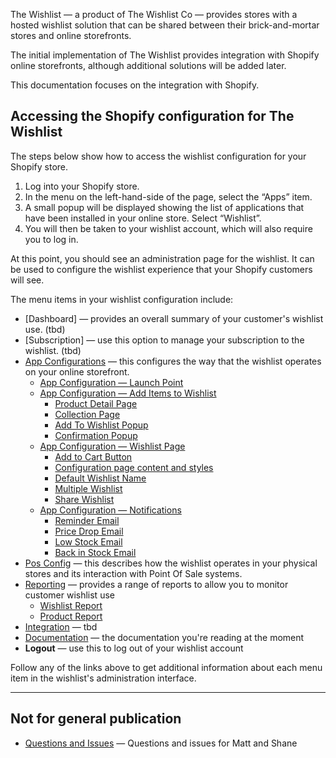The Wishlist — a product of The Wishlist Co — provides stores with a hosted wishlist solution that can be shared between their brick-and-mortar stores and online storefronts.

The initial implementation of The Wishlist provides integration with Shopify online storefronts, although additional solutions will be added later.

This documentation focuses on the integration with Shopify.

## Accessing the Shopify configuration for The Wishlist

The steps below show how to access the wishlist configuration for your Shopify store.

1. Log into your Shopify store.
2. In the menu on the left-hand-side of the page, select the “Apps” item.
3. A small popup will be displayed showing the list of applications that have been installed in your online store. Select “Wishlist”.
4. You will then be taken to your wishlist account, which will also require you to log in.

At this point, you should see an administration page for the wishlist. It can be used to configure the wishlist experience that your Shopify customers will see.

The menu items in your wishlist configuration include:

- [Dashboard] — provides an overall summary of your customer's wishlist use. (tbd)
- [Subscription] — use this option to manage your subscription to the wishlist. (tbd)
- [App Configurations](app-configurations.html) — this configures the way that the wishlist operates on your online storefront.
	- [App Configuration — Launch Point](app-configuration-launch-point.html)
	- [App Configuration — Add Items to Wishlist](app-configuration-add-items-to-wishlist.md)
		- [Product Detail Page](app-configuration-add-items-to-wishlist.md#product-detail-page)
		- [Collection Page](app-configuration-add-items-to-wishlist.md#collection-page)
		- [Add To Wishlist Popup](app-configuration-add-items-to-wishlist.md#add-to-wishlist-popup)
		- [Confirmation Popup](app-configuration-add-items-to-wishlist.md#confirmation-popup)
	- [App Configuration — Wishlist Page](app-configuration-wishlist-page.html)
		- [Add to Cart Button](app-configuration-wishlist-page.md#add-to-cart-button)
		- [Configuration page content and styles](app-configuration-wishlist-page.md#configuration-page-content-and-styles)
		- [Default Wishlist Name](app-configuration-wishlist-page.md#default-wishlist-name)
		- [Multiple Wishlist](app-configuration-wishlist-page.md#multiple-wishlist)
		- [Share Wishlist](app-configuration-wishlist-page.md#share-wishlist)
	- [App Configuration — Notifications](app-configuration-notifications.md)
		- [Reminder Email](app-configuration-notifications.md#reminder-email)
		- [Price Drop Email](app-configuration-notifications.md#price-drop-email)
		- [Low Stock Email](app-configuration-notifications.md#low-stock-email)
		- [Back in Stock Email](app-configuration-notifications.md#back-in-stock-email)
- [Pos Config](pos-config.md) — this describes how the wishlist operates in your physical stores and its interaction with Point Of Sale systems.
- [Reporting](reporting.md) — provides a range of reports to allow you to monitor customer wishlist use
	- [Wishlist Report](reporting.md#wishlist-report)
	- [Product Report](reporting.md#product-report)
- [Integration](integration.html) — tbd
- [Documentation](index.md) — the documentation you're reading at the moment
- **Logout** — use this to log out of your wishlist account

Follow any of the links above to get additional information about each menu item in the wishlist's administration interface.

---

## Not for general publication

- [Questions and Issues](questions-and-issues.html) — Questions and issues for Matt and Shane
